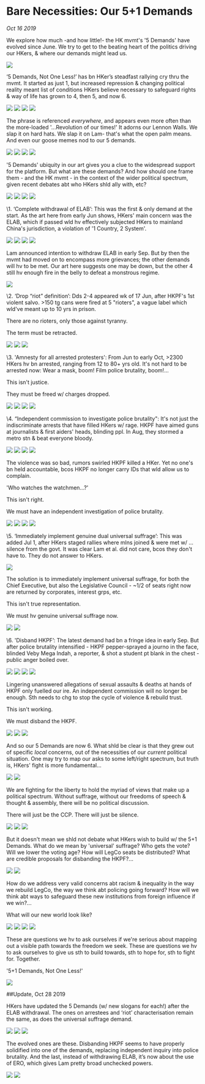 # Bare Necessities: Our 5+1 Demands
*Oct 16 2019*

We explore how much -and how little!- the HK mvmt's '5 Demands' have evolved since June. We try to get to the beating heart of the politics driving our HKers, & where our demands might lead us.

![](images/thread32/t32-p1.jpg)

‘5 Demands, Not One Less!’ has bn HKer’s steadfast rallying cry thru the mvmt. It started as just 1, but increased repression & changing political reality meant list of conditions HKers believe necessary to safeguard rights & way of life has grown to 4, then 5, and now 6.

![](images/thread32/t32-p2.jpg)
![](images/thread32/t32-p3.jpg)
![](images/thread32/t32-p4.jpg)
![](images/thread32/t32-p5.jpg)

The phrase is referenced *everywhere*, and appears even more often than the more-loaded '...Revolution of our times!' It adorns our Lennon Walls. We slap it on hard hats. We slap it on Lam- that's what the open palm means. And even our goose memes nod to our 5 demands. 

![](images/thread32/t32-p6.jpg)
![](images/thread32/t32-p7.jpg)
![](images/thread32/t32-p8.jpg)
![](images/thread32/t32-p9.jpg)

'5 Demands' ubiquity in our art gives you a clue to the widespread support for the platform. But what are these demands? And how should one frame them - and the HK mvmt - in the context of the wider political spectrum, given recent debates abt who HKers shld ally with, etc? 

![](images/thread32/t32-p10.jpg)
![](images/thread32/t32-p11.jpg)
![](images/thread32/t32-p12.jpg)
![](images/thread32/t32-p13.jpg)

\1. ‘Complete withdrawal of ELAB’: This was the first & only demand at the start. As the art here from early Jun shows, HKers' main concern was the ELAB, which if passed wld hv effectively subjected HKers to mainland China's jurisdiction, a violation of '1 Country, 2 System'.

![](images/thread32/t32-p14.jpg)
![](images/thread32/t32-p15.jpg)
![](images/thread32/t32-p16.jpg)
![](images/thread32/t32-p17.jpg)

Lam announced intention to withdraw ELAB in early Sep. But by then the mvmt had moved on to encompass more grievances; the other demands will hv to be met. Our art here suggests one may be down, but the other 4 still hv enough fire in the belly to defeat a monstrous regime.

![](images/thread32/t32-p18.jpg)

\2. ‘Drop “riot” definition’: Dds 2-4 appeared wk of 17 Jun, after HKPF's 1st violent salvo. >150 tg cans were fired at 5 "rioters", a vague label which wld've meant up to 10 yrs in prison. 

There are no rioters, only those against tyranny. 

The term must be retracted.

![](images/thread32/t32-p19.jpg)
![](images/thread32/t32-p20.jpg)
![](images/thread32/t32-p21.jpg)

\3. 'Amnesty for all arrested protesters': From Jun to early Oct, >2300 HKers hv bn arrested, ranging from 12 to 80+ yrs old. It's not hard to be arrested now: Wear a mask, boom! Film police brutality, boom!... 

This isn't justice. 

They must be freed w/ charges dropped.

![](images/thread32/t32-p22.jpg)
![](images/thread32/t32-p23.jpg)
![](images/thread32/t32-p24.jpg)
![](images/thread32/t32-p25.jpg)

\4. “Independent commission to investigate police brutality": It's not just the indiscriminate arrests that have filled HKers w/ rage. HKPF have aimed guns at journalists & first aiders' heads, blinding ppl. In Aug, they stormed a metro stn & beat everyone bloody.

![](images/thread32/t32-p26.jpg)
![](images/thread32/t32-p27.jpg)
![](images/thread32/t32-p28.jpg)
![](images/thread32/t32-p29.jpg)

The violence was so bad, rumors swirled HKPF killed a HKer. Yet no one's bn held accountable, bcos HKPF no longer carry IDs that wld allow us to complain. 

'Who watches the watchmen...?' 

This isn't right. 

We must have an independent investigation of police brutality.

![](images/thread32/t32-p30.jpg)
![](images/thread32/t32-p31.jpg)
![](images/thread32/t32-p32.jpg)
![](images/thread32/t32-p33.jpg)

\5. ‘Immediately implement genuine dual universal suffrage’: This was added Jul 1, after HKers staged rallies where mlns joined & were met w/ ... silence from the govt. It was clear Lam et al. did not care, bcos they don't have to. They do not answer to HKers.

![](images/thread32/t32-p34.jpg)

The solution is to immediately implement universal suffrage, for both the Chief Executive, but also the Legislative Council - ~1/2 of seats right now are returned by corporates, interest grps, etc.

This isn't true representation.

We must hv genuine universal suffrage now.

![](images/thread32/t32-p35.jpg)
![](images/thread32/t32-p36.jpg)

\6. 'Disband HKPF’: The latest demand had bn a fringe idea in early Sep. But after police brutality intensified - HKPF pepper-sprayed a journo in the face, blinded Veby Mega Indah, a reporter, & shot a student pt blank in the chest - public anger boiled over. 

![](images/thread32/t32-p37.jpg)
![](images/thread32/t32-p38.jpg)
![](images/thread32/t32-p39.jpg)
![](images/thread32/t32-p40.jpg)

Lingering unanswered allegations of sexual assaults & deaths at hands of HKPF only fuelled our ire. An independent commission will no longer be enough. Sth needs to chg to stop the cycle of violence & rebuild trust.

This isn't working.

We must disband the HKPF.

![](images/thread32/t32-p41.jpg)
![](images/thread32/t32-p42.jpg)
![](images/thread32/t32-p43.jpg)

And so our 5 Demands are now 6. What shld be clear is that they grew out of specific *local* concerns, out of the necessities of our *current* political situation. One may try to map our asks to some left/right spectrum, but truth is, HKers' fight is more fundamental…

![](images/thread32/t32-p44.jpg)
![](images/thread32/t32-p45.jpg)

We are fighting for the liberty to hold the myriad of views that make up a political spectrum. Without suffrage, without our freedoms of speech & thought & assembly, there will be no political discussion. 

There will just be the CCP. There will just be silence.

![](images/thread32/t32-p46.jpg)
![](images/thread32/t32-p47.jpg)
![](images/thread32/t32-p48.jpg)

But it doesn't mean we shld not debate what HKers wish to build w/ the 5+1 Demands. What do we mean by 'universal' suffrage? Who gets the vote? Will we lower the voting age? How will LegCo seats be distributed? What are credible proposals for disbanding the HKPF?...

![](images/thread32/t32-p49.jpg)
![](images/thread32/t32-p50.jpg)

How do we address very valid concerns abt racism & inequality in the way we rebuild LegCo, the way we think abt policing going forward? How will we think abt ways to safeguard these new institutions from foreign influence if we win?...

What will our new world look like?

![](images/thread32/t32-p51.jpg)
![](images/thread32/t32-p52.jpg)
![](images/thread32/t32-p53.jpg)
![](images/thread32/t32-p54.jpg)

These are questions we hv to ask ourselves if we're serious about mapping out a visible path towards the freedom we seek. These are questions we hv to ask ourselves to give us sth to build towards, sth to hope for, sth to fight for. Together.

'5+1 Demands, Not One Less!'

![](images/thread32/t32-p55.jpg)

##Update, Oct 28 2019

HKers have updated the 5 Demands (w/ new slogans for each!) after the ELAB withdrawal. The ones on arrestees and ‘riot’ characterisation remain the same, as does the universal suffrage demand.

![](images/thread32/t32-p56.jpg)
![](images/thread32/t32-p57.jpg)
![](images/thread32/t32-p58.jpg)

The evolved ones are these. Disbanding HKPF seems to have properly solidified into one of the demands, replacing independent inquiry into police brutality. And the last, instead of withdrawing ELAB, it’s now about the use of ERO, which gives Lam pretty broad unchecked powers.

![](images/thread32/t32-p59.jpg)
![](images/thread32/t32-p60.jpg)